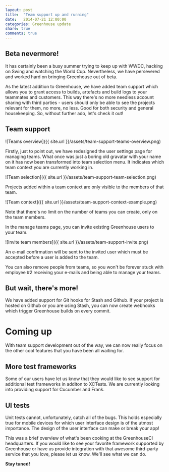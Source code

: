 ```yaml
---
layout: post
title:  "Team support up and running"
date:   2014-07-21 12:00:00
categories: Greenhouse update
share: true
comments: true
---
```


Beta nevermore!
--------------

It has certainly been a busy summer trying to keep up with WWDC, hacking on Swing and watching the World Cup.
Nevertheless, we have persevered and worked hard on bringing Greenhouse out of beta. 
<!--more-->

As the latest addition to Greenhouse, we have added team support which allows you to grant access to builds, artefacts and build logs to your teammates and customers.
This way there's no more needless account sharing with third parties - users should only be able to see the projects relevant for them, no more, no less. Good for both security and general housekeeping.
So, without further ado, let's check it out!

Team support
------------

![Teams overview]({{ site.url }}/assets/team-support-teams-overview.png)

Firstly, just to point out, we have redesigned the user settings page for managing teams. 
What once was just a boring old gravatar with your name on it has now been transformed into team selection menu. It indicates which team context you are currently working in.

![Team selection]({{ site.url }}/assets/team-support-team-selection.png)

Projects added within a team context are only visible to the members of that team.

![Team context]({{ site.url }}/assets/team-support-context-example.png)

Note that there's no limit on the number of teams you can create, only on the team members. 

In the manage teams page, you can invite existing Greenhouse users to your team.

![Invite team members]({{ site.url }}/assets/team-support-invite.png)


An e-mail confirmation will be sent to the invited user which must be accepted before a user is added to the team.

You can also remove people from teams, so you won't be forever stuck with employee &#35;2 receiving your e-mails and being able to manage your teams. 


But wait, there's more!
-----------------------
We have added support for Git hooks for Stash and Github. If your project is hosted on Github or you are using Stash, you can now create webhooks which trigger Greenhouse builds on every commit.


Coming up
=========
With team support development out of the way, we can now really focus on the other cool features that you have been all waiting for.

More test frameworks
--------------------
Some of our users have let us know that they would like to see support for additional test frameworks in additon to XCTests. 
We are currently looking into providing support for Cucumber and Frank.

UI tests
--------
Unit tests cannot, unfortunately, catch all of the bugs. This holds especially true for mobile devices for which user interface design is of the utmost importance. The design of the user interface can make or break your app!

This was a brief overview of what's been cooking at the GreenhouseCI headquarters. If you would like to see your favorite framework supported by Greenhouse or have us provide integration with that awesome third-party service that you love, please let us know. We'll see what we can do. 

**Stay tuned!**
